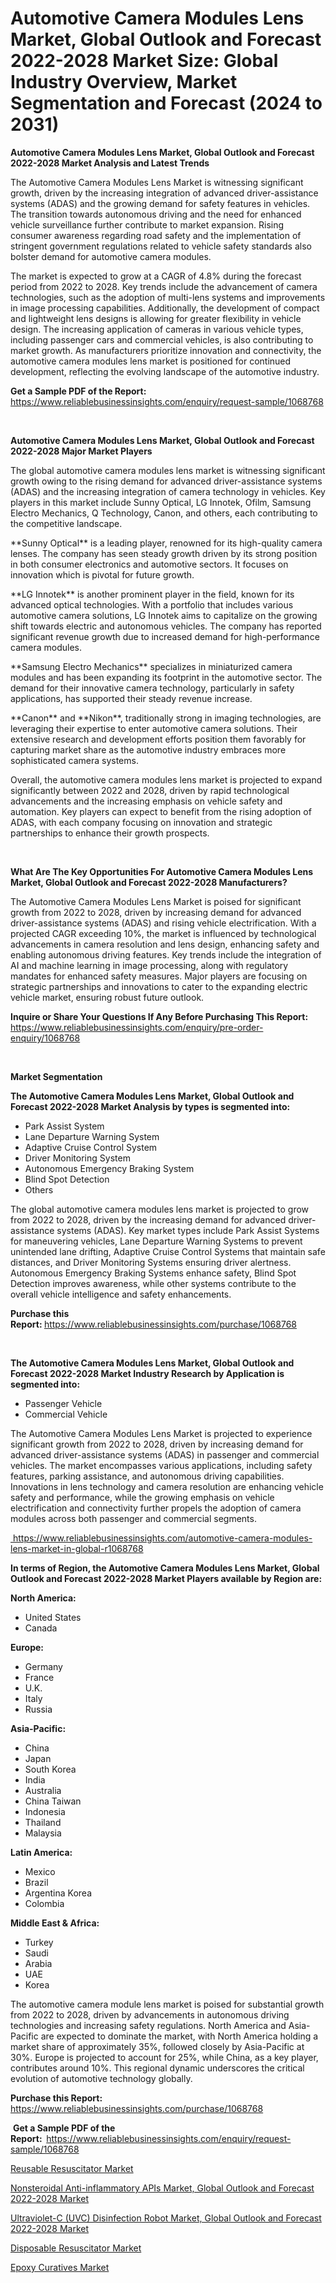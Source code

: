 <p><h1>Automotive Camera Modules Lens Market, Global Outlook and Forecast 2022-2028 Market Size: Global Industry Overview, Market Segmentation and Forecast (2024 to 2031)</h1></p><p><strong>Automotive Camera Modules Lens Market, Global Outlook and Forecast 2022-2028 Market Analysis and Latest Trends</strong></p>
<p><p>The Automotive Camera Modules Lens Market is witnessing significant growth, driven by the increasing integration of advanced driver-assistance systems (ADAS) and the growing demand for safety features in vehicles. The transition towards autonomous driving and the need for enhanced vehicle surveillance further contribute to market expansion. Rising consumer awareness regarding road safety and the implementation of stringent government regulations related to vehicle safety standards also bolster demand for automotive camera modules.</p><p>The market is expected to grow at a CAGR of 4.8% during the forecast period from 2022 to 2028. Key trends include the advancement of camera technologies, such as the adoption of multi-lens systems and improvements in image processing capabilities. Additionally, the development of compact and lightweight lens designs is allowing for greater flexibility in vehicle design. The increasing application of cameras in various vehicle types, including passenger cars and commercial vehicles, is also contributing to market growth. As manufacturers prioritize innovation and connectivity, the automotive camera modules lens market is positioned for continued development, reflecting the evolving landscape of the automotive industry.</p></p>
<p><strong>Get a Sample PDF of the Report:&nbsp;</strong> <a href="https://www.reliablebusinessinsights.com/enquiry/request-sample/1068768">https://www.reliablebusinessinsights.com/enquiry/request-sample/1068768</a></p>
<p>&nbsp;</p>
<p><strong>Automotive Camera Modules Lens Market, Global Outlook and Forecast 2022-2028 Major Market Players</strong></p>
<p><p>The global automotive camera modules lens market is witnessing significant growth owing to the rising demand for advanced driver-assistance systems (ADAS) and the increasing integration of camera technology in vehicles. Key players in this market include Sunny Optical, LG Innotek, Ofilm, Samsung Electro Mechanics, Q Technology, Canon, and others, each contributing to the competitive landscape.</p><p>**Sunny Optical** is a leading player, renowned for its high-quality camera lenses. The company has seen steady growth driven by its strong position in both consumer electronics and automotive sectors. It focuses on innovation which is pivotal for future growth.</p><p>**LG Innotek** is another prominent player in the field, known for its advanced optical technologies. With a portfolio that includes various automotive camera solutions, LG Innotek aims to capitalize on the growing shift towards electric and autonomous vehicles. The company has reported significant revenue growth due to increased demand for high-performance camera modules.</p><p>**Samsung Electro Mechanics** specializes in miniaturized camera modules and has been expanding its footprint in the automotive sector. The demand for their innovative camera technology, particularly in safety applications, has supported their steady revenue increase.</p><p>**Canon** and **Nikon**, traditionally strong in imaging technologies, are leveraging their expertise to enter automotive camera solutions. Their extensive research and development efforts position them favorably for capturing market share as the automotive industry embraces more sophisticated camera systems.</p><p>Overall, the automotive camera modules lens market is projected to expand significantly between 2022 and 2028, driven by rapid technological advancements and the increasing emphasis on vehicle safety and automation. Key players can expect to benefit from the rising adoption of ADAS, with each company focusing on innovation and strategic partnerships to enhance their growth prospects.</p></p>
<p>&nbsp;</p>
<p><strong>What Are The Key Opportunities For Automotive Camera Modules Lens Market, Global Outlook and Forecast 2022-2028 Manufacturers?</strong></p>
<p><p>The Automotive Camera Modules Lens Market is poised for significant growth from 2022 to 2028, driven by increasing demand for advanced driver-assistance systems (ADAS) and rising vehicle electrification. With a projected CAGR exceeding 10%, the market is influenced by technological advancements in camera resolution and lens design, enhancing safety and enabling autonomous driving features. Key trends include the integration of AI and machine learning in image processing, along with regulatory mandates for enhanced safety measures. Major players are focusing on strategic partnerships and innovations to cater to the expanding electric vehicle market, ensuring robust future outlook.</p></p>
<p><strong>Inquire or Share Your Questions If Any Before Purchasing This Report:</strong> <a href="https://www.reliablebusinessinsights.com/enquiry/pre-order-enquiry/1068768">https://www.reliablebusinessinsights.com/enquiry/pre-order-enquiry/1068768</a></p>
<p>&nbsp;</p>
<p><strong>Market Segmentation</strong></p>
<p><strong>The Automotive Camera Modules Lens Market, Global Outlook and Forecast 2022-2028 Market Analysis by types is segmented into:</strong></p>
<p><ul><li>Park Assist System</li><li>Lane Departure Warning System</li><li>Adaptive Cruise Control System</li><li>Driver Monitoring System</li><li>Autonomous Emergency Braking System</li><li>Blind Spot Detection</li><li>Others</li></ul></p>
<p><p>The global automotive camera modules lens market is projected to grow from 2022 to 2028, driven by the increasing demand for advanced driver-assistance systems (ADAS). Key market types include Park Assist Systems for maneuvering vehicles, Lane Departure Warning Systems to prevent unintended lane drifting, Adaptive Cruise Control Systems that maintain safe distances, and Driver Monitoring Systems ensuring driver alertness. Autonomous Emergency Braking Systems enhance safety, Blind Spot Detection improves awareness, while other systems contribute to the overall vehicle intelligence and safety enhancements.</p></p>
<p><strong>Purchase this Report:&nbsp;</strong><a href="https://www.reliablebusinessinsights.com/purchase/1068768">https://www.reliablebusinessinsights.com/purchase/1068768</a></p>
<p>&nbsp;</p>
<p><strong>The Automotive Camera Modules Lens Market, Global Outlook and Forecast 2022-2028 Market Industry Research by Application is segmented into:</strong></p>
<p><ul><li>Passenger Vehicle</li><li>Commercial Vehicle</li></ul></p>
<p><p>The Automotive Camera Modules Lens Market is projected to experience significant growth from 2022 to 2028, driven by increasing demand for advanced driver-assistance systems (ADAS) in passenger and commercial vehicles. The market encompasses various applications, including safety features, parking assistance, and autonomous driving capabilities. Innovations in lens technology and camera resolution are enhancing vehicle safety and performance, while the growing emphasis on vehicle electrification and connectivity further propels the adoption of camera modules across both passenger and commercial segments.</p></p>
<p><a href="https://www.reliablebusinessinsights.com/automotive-camera-modules-lens-market-in-global-r1068768">&nbsp;https://www.reliablebusinessinsights.com/automotive-camera-modules-lens-market-in-global-r1068768</a></p>
<p><strong>In terms of Region, the Automotive Camera Modules Lens Market, Global Outlook and Forecast 2022-2028 Market Players available by Region are:</strong></p>
<p>
    <p> <strong> North America: </strong>
        <ul>
            <li>United States</li>
            <li>Canada</li>
        </ul>
        </p> 
    <p> <strong> Europe: </strong>
        <ul>
            <li>Germany</li>
            <li>France</li>
            <li>U.K.</li>
            <li>Italy</li>
            <li>Russia</li>
        </ul>
        </p> 
    <p> <strong> Asia-Pacific: </strong>
        <ul>
            <li>China</li>
            <li>Japan</li>
            <li>South Korea</li>
            <li>India</li>
            <li>Australia</li>
            <li>China Taiwan</li>
            <li>Indonesia</li>
            <li>Thailand</li>
            <li>Malaysia</li>
        </ul>
        </p> 
    <p> <strong> Latin America: </strong>
        <ul>
            <li>Mexico</li>
            <li>Brazil</li>
            <li>Argentina Korea</li>
            <li>Colombia</li>
        </ul>
        </p> 
    <p> <strong> Middle East & Africa: </strong>
        <ul>
            <li>Turkey</li>
            <li>Saudi</li>
            <li>Arabia</li>
            <li>UAE</li>
            <li>Korea</li>
        </ul>
    </p>
    </p>
<p><p>The automotive camera module lens market is poised for substantial growth from 2022 to 2028, driven by advancements in autonomous driving technologies and increasing safety regulations. North America and Asia-Pacific are expected to dominate the market, with North America holding a market share of approximately 35%, followed closely by Asia-Pacific at 30%. Europe is projected to account for 25%, while China, as a key player, contributes around 10%. This regional dynamic underscores the critical evolution of automotive technology globally.</p></p>
<p><strong>Purchase this Report: </strong><a href="https://www.reliablebusinessinsights.com/purchase/1068768">https://www.reliablebusinessinsights.com/purchase/1068768</a></p>
<p>&nbsp;<strong>Get a Sample PDF of the Report:&nbsp;&nbsp;</strong><a href="https://www.reliablebusinessinsights.com/enquiry/request-sample/1068768">https://www.reliablebusinessinsights.com/enquiry/request-sample/1068768</a></p>
<p><strong></strong></p>
<p><p><a href="https://www.linkedin.com/pulse/what-emerging-market-trends-reusable-resuscitator-detailed-geale?trackingId=khdmRhEZSW6IIhwAaRXW4g%3D%3D">Reusable Resuscitator Market</a></p><p><a href="https://github.com/JubayerMia832/Market-Research-Report-List-1/blob/main/nonsteroidal-anti-inflammatory-apis-market-global-outlook-and-forecast-2022-2028-market.md">Nonsteroidal Anti-inflammatory APIs Market, Global Outlook and Forecast 2022-2028 Market</a></p><p><a href="https://github.com/NancyAlvarado586/Market-Research-Report-List-1/blob/main/ultraviolet-c-uvc-disinfection-robot-market-global-outlook-and-forecast-2022-2028-market.md">Ultraviolet-C (UVC) Disinfection Robot Market, Global Outlook and Forecast 2022-2028 Market</a></p><p><a href="https://www.linkedin.com/pulse/market-dynamics-future-trends-global-disposable-resuscitator-ybisf?trackingId=SPFgwgpRRua9YhWh4La48g%3D%3D">Disposable Resuscitator Market</a></p><p><a href="https://medium.com/@teguhbavarian07_99894/the-epoxy-curatives-market-industry-provides-a-comprehensive-and-current-analysis-of-the-sector-fae6a77d1a1e">Epoxy Curatives Market</a></p></p>